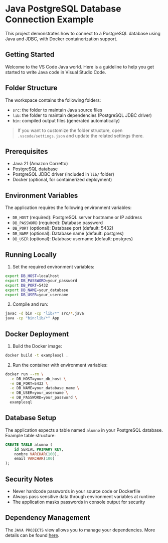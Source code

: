 # Java PostgreSQL Database Connection Example

This project demonstrates how to connect to a PostgreSQL database using Java and JDBC, with Docker containerization support.

## Getting Started

Welcome to the VS Code Java world. Here is a guideline to help you get started to write Java code in Visual Studio Code.

## Folder Structure

The workspace contains the following folders:

- `src`: the folder to maintain Java source files
- `lib`: the folder to maintain dependencies (PostgreSQL JDBC driver)
- `bin`: compiled output files (generated automatically)

> If you want to customize the folder structure, open `.vscode/settings.json` and update the related settings there.

## Prerequisites

- Java 21 (Amazon Corretto)
- PostgreSQL database
- PostgreSQL JDBC driver (included in `lib/` folder)
- Docker (optional, for containerized deployment)

## Environment Variables

The application requires the following environment variables:

- `DB_HOST` (required): PostgreSQL server hostname or IP address
- `DB_PASSWORD` (required): Database password
- `DB_PORT` (optional): Database port (default: 5432)
- `DB_NAME` (optional): Database name (default: postgres)
- `DB_USER` (optional): Database username (default: postgres)

## Running Locally

1. Set the required environment variables:
```bash
export DB_HOST=localhost
export DB_PASSWORD=your_password
export DB_PORT=5432
export DB_NAME=your_database
export DB_USER=your_username
```

2. Compile and run:
```bash
javac -d bin -cp "lib/*" src/*.java
java -cp "bin:lib/*" App
```

## Docker Deployment

1. Build the Docker image:
```bash
docker build -t examplesql .
```

2. Run the container with environment variables:
```bash
docker run --rm \
  -e DB_HOST=your_db_host \
  -e DB_PORT=5432 \
  -e DB_NAME=your_database_name \
  -e DB_USER=your_username \
  -e DB_PASSWORD=your_password \
  examplesql
```

## Database Setup

The application expects a table named `alumno` in your PostgreSQL database. Example table structure:

```sql
CREATE TABLE alumno (
    id SERIAL PRIMARY KEY,
    nombre VARCHAR(100),
    email VARCHAR(100)
);
```

## Security Notes

- Never hardcode passwords in your source code or Dockerfile
- Always pass sensitive data through environment variables at runtime
- The application masks passwords in console output for security

## Dependency Management

The `JAVA PROJECTS` view allows you to manage your dependencies. More details can be found [here](https://github.com/microsoft/vscode-java-dependency#manage-dependencies).

